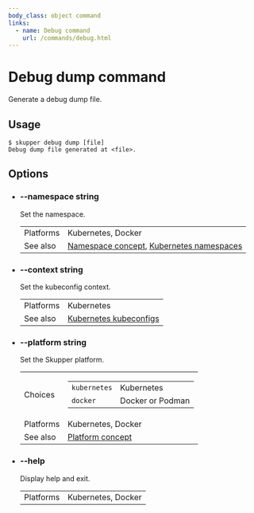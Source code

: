 ```yaml
---
body_class: object command
links:
  - name: Debug command
    url: /commands/debug.html
---
```


# Debug dump command

<section>

Generate a debug dump file.

</section>

<section>

## Usage

~~~ shell
$ skupper debug dump [file]
Debug dump file generated at <file>.
~~~

</section>

<section>

## Options

- <h3 id="namespace">--namespace <span class="attribute-info">string</span></h3>

  Set the namespace.

  | | |
  |-|-|
  | Platforms | Kubernetes, Docker |
  | See also | [Namespace concept]({{site_prefix}}/concepts/namespace.html), [Kubernetes namespaces](https://kubernetes.io/docs/concepts/overview/working-with-objects/namespaces/) |
  
- <h3 id="context">--context <span class="attribute-info">string</span></h3>

  Set the kubeconfig context.

  | | |
  |-|-|
  | Platforms | Kubernetes |
  | See also | [Kubernetes kubeconfigs](https://kubernetes.io/docs/concepts/configuration/organize-cluster-access-kubeconfig/) |
  
- <h3 id="platform">--platform <span class="attribute-info">string</span></h3>

  Set the Skupper platform.

  | | |
  |-|-|
  | Choices | <table class="choices"><tr><td><code>kubernetes</code></td><td>Kubernetes</td></tr><tr><td><code>docker</code></td><td>Docker or Podman</td></tr></table> |
  | Platforms | Kubernetes, Docker |
  | See also | [Platform concept]({{site_prefix}}/concepts/platform.html) |
  
- <h3 id="help">--help <span class="attribute-info"></span></h3>

  Display help and exit.

  | | |
  |-|-|
  | Platforms | Kubernetes, Docker |
  
</section>
